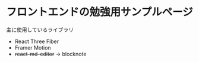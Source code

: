 # フロントエンドの勉強用サンプルページ

主に使用しているライブラリ
- React Three Fiber
- Framer Motion
- ~~react-md-editor~~ -> blocknote
